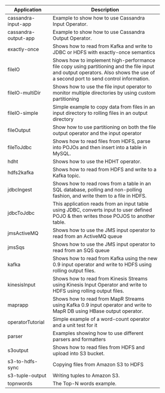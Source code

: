 | Application       | Description |
| ----------------- | ----------- |
| cassandra-input-app | Example to show how to use Cassandra Input Operator.|
| cassandra-output-app | Example to show how to use Cassandra Output Operator.|
| exactly-once      | Shows how to read from Kafka and write to JDBC or HDFS with exactly-once semantics |
| fileIO            | Shows how to implement high-performance file copy using partitioning and the file input and output operators. Also shows the use of a second port to send control information. |
| fileIO-multiDir   | Shows how to use the file input operator to monitor multiple directories by using custom partitioning |
| fileIO-simple     | Simple example to copy data from files in an input directory to rolling files in an output directory |
| fileOutput        | Show how to use partitioning on both the file output operator and the input operator |
| fileToJdbc        | Shows how to read files from HDFS, parse into POJOs and then insert into a table in MySQL.  |
| hdht              | Shows how to use the HDHT operator. |
| hdfs2kafka        | Shows how to read from HDFS and write to a Kafka topic. |
| jdbcIngest        | Shows how to read rows from a table in an SQL database, polling and non-polling fashion, and write them to a file in HDFS. |
| jdbcToJdbc        | This application reads from an input table using JDBC, converts input to user defined POJO & then writes those POJOS to another table. |
| jmsActiveMQ       | Shows how to use the JMS input operator to read from an ActiveMQ queue |
| jmsSqs            | Shows how to use the JMS input operator to read from an SQS queue |
| kafka             | Shows how to read from Kafka using the new 0.9 input operator and write to HDFS using rolling output files. |
| kinesisInput      | Shows how to read from Kinesis Streams using Kinesis Input Operator and write to HDFS using rolling output files. |
| maprapp           | Shows how to read from MapR Streams using Kafka 0.9 input operator and write to MapR DB using HBase output operator. |
| operatorTutorial  | Simple example of a word-count operator and a unit test for it |
| parser            | Examples showing how to use different parsers and formatters |
| s3output          | Shows how to read files from HDFS and upload into S3 bucket.|
| s3-to-hdfs-sync   | Copying files from Amazon S3 to HDFS |
| s3-tuple-output   | Writing tuples to Amazon S3.  |
| topnwords         | The Top-N words example. |
